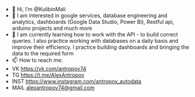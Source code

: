 - 👋 Hi, I’m @KulibinMali
- 👀 I am interested in google services, database engineering and analytics, dashboards (Google Data Studio, Power Bi), Restful api, arduino projects and much more
- 🌱 I am currently learning how to work with the API - to build correct queries. I also practice working with databases on a daily basis and improve their efficiency. I practice building dashboards and bringing the data to the required form
- 📫 How to reach me: 
- VK https://vk.com/antropov74
- TG https://t.me/AlexAntropov
- INST https://www.instagram.com/antropov_autodata
- MAIL alexantropov74@gmail.com
